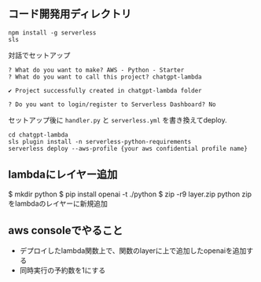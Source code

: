 ## コード開発用ディレクトリ

```
npm install -g serverless
sls
```

対話でセットアップ

```
? What do you want to make? AWS - Python - Starter
? What do you want to call this project? chatgpt-lambda

✔ Project successfully created in chatgpt-lambda folder

? Do you want to login/register to Serverless Dashboard? No
```

セットアップ後に `handler.py` と `serverless.yml` を書き換えてdeploy.

```
cd chatgpt-lambda
sls plugin install -n serverless-python-requirements
serverless deploy --aws-profile {your aws confidential profile name}
```


## lambdaにレイヤー追加

$ mkdir python
$ pip install openai -t ./python
$ zip -r9 layer.zip python
zipをlambdaのレイヤーに新規追加


## aws consoleでやること

* デプロイしたlambda関数上で、関数のlayerに上で追加したopenaiを追加する
* 同時実行の予約数を1にする
